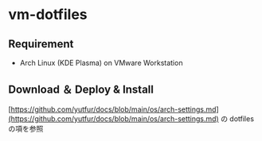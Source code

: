 # vm-dotfiles

## Requirement
- Arch Linux (KDE Plasma) on VMware Workstation

## Download ＆ Deploy & Install

[https://github.com/yutfur/docs/blob/main/os/arch-settings.md](https://github.com/yutfur/docs/blob/main/os/arch-settings.md) の dotfiles の項を参照
